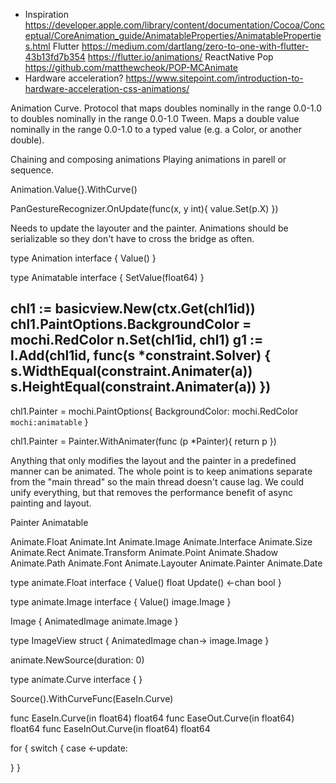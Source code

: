 * Inspiration
https://developer.apple.com/library/content/documentation/Cocoa/Conceptual/CoreAnimation_guide/AnimatableProperties/AnimatableProperties.html
Flutter https://medium.com/dartlang/zero-to-one-with-flutter-43b13fd7b354
https://flutter.io/animations/
ReactNative
Pop
https://github.com/matthewcheok/POP-MCAnimate
* Hardware acceleration? https://www.sitepoint.com/introduction-to-hardware-acceleration-css-animations/



Animation Curve. Protocol that maps doubles nominally in the range 0.0-1.0 to doubles nominally in the range 0.0-1.0
Tween. Maps a double value nominally in the range 0.0-1.0 to a typed value (e.g. a Color, or another double). 

Chaining and composing animations
Playing animations in parell or sequence.

Animation.Value{}.WithCurve()

PanGestureRecognizer.OnUpdate(func(x, y int){
    value.Set(p.X)
})

Needs to update the layouter and the painter.
Animations should be serializable so they don't have to cross the bridge as often.

type Animation interface {
    Value()
}

type Animatable interface {
    SetValue(float64)
}

chl1 := basicview.New(ctx.Get(chl1id))
chl1.PaintOptions.BackgroundColor = mochi.RedColor
n.Set(chl1id, chl1)
g1 := l.Add(chl1id, func(s *constraint.Solver) {
    s.WidthEqual(constraint.Animater(a))
    s.HeightEqual(constraint.Animater(a))
})
-

chl1.Painter = mochi.PaintOptions{
    BackgroundColor: mochi.RedColor `mochi:animatable`
}

chl1.Painter = Painter.WithAnimater(func (p *Painter){
    return p
})

Anything that only modifies the layout and the painter in a predefined manner can be animated.
The whole point is to keep animations separate from the "main thread" so the main thread doesn't cause lag.
We could unify everything, but that removes the performance benefit of async painting and layout.

Painter
Animatable<Float>

Animate.Float
Animate.Int
Animate.Image
Animate.Interface
Animate.Size
Animate.Rect
Animate.Transform
Animate.Point
Animate.Shadow
Animate.Path
Animate.Font
Animate.Layouter
Animate.Painter
Animate.Date

type animate.Float interface {
    Value() float
    Update() <-chan bool
}

type animate.Image interface {
    Value() image.Image
}

Image {
    AnimatedImage animate.Image
}

type ImageView struct {
    AnimatedImage chan-> image.Image
}
<!-- type Value interface {
    float->
    Value() float
    // some sort of way to listen.
}
 -->
animate.NewSource(duration: 0)

type animate.Curve interface {
}

Source().WithCurveFunc(EaseIn.Curve)

func EaseIn.Curve(in float64) float64
func EaseOut.Curve(in float64) float64
func EaseInOut.Curve(in float64) float64

for {
switch {
case <-update:
    
}
}